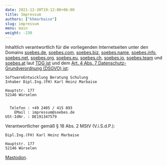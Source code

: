 ```yaml
---
date: 2021-12-30T19:12:00+06:00
title: Impressum
authors: ["khmarbaise"]
slug: impressum 
menu: main
weight: -230
---
```

Inhaltlich verantwortlich für die vorliegenden Internetseiten unter den Domains
[soebes.de][de], [soebes.com][com], [soebes.biz][biz],
[soebes.name][name], [soebes.info][info], [soebes.net][net], 
[soebes.org][org], [soebes.eu][eu], [soebes.ch][ch], [soebes.io][io],
[soebes.team][team] und [soebes.at][at]
laut [TDG ist][tdg] und dem [Art. 4 Abs. 7 Datenschutz-Grundverordnung (DSGVO) ist][dsgvo]:

```
SoftwareEntwicklung Beratung Schulung
Inhaber Dipl.Ing.(FH) Karl Heinz Marbaise

Hauptstr. 177
52146 Würselen


  Telefon : +49 2405 / 415 893
    EMail : impressum@soebes.de
USt-IdNr. : DE191347579
```

Verantwortlicher gemäß § 18 Abs. 2 MStV (V.i.S.d.P.):
```
Dipl.Ing.(FH) Karl Heinz Marbaise

Hauptstr. 177
52146 Würselen
```

<a rel="me" href="https://mastodon.social/@khmarbaise">Mastodon</a>.

[tdg]: https://dejure.org/gesetze/TMG
[dsgvo]: https://dejure.org/gesetze/DSGVO/4.html
[de]: https://soebes.de
[com]: https://soebes.com
[biz]: https://soebes.biz
[name]: https://soebes.name
[info]: https://soebes.info
[net]: https://soebes.net
[org]: https://soebes.org
[eu]: https://soebes.eu
[ch]: https://soebes.ch
[at]: https://soebes.at
[io]: https://soebes.io
[team]: https://soebes.team
